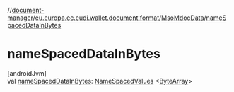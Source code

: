 //[document-manager](../../../index.md)/[eu.europa.ec.eudi.wallet.document.format](../index.md)/[MsoMdocData](index.md)/[nameSpacedDataInBytes](name-spaced-data-in-bytes.md)

# nameSpacedDataInBytes

[androidJvm]\
val [nameSpacedDataInBytes](name-spaced-data-in-bytes.md): [NameSpacedValues](../../eu.europa.ec.eudi.wallet.document/-name-spaced-values/index.md)
&lt;[ByteArray](https://kotlinlang.org/api/latest/jvm/stdlib/kotlin/-byte-array/index.html)&gt;
